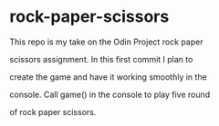 # rock-paper-scissors
This repo is my take on the Odin Project rock paper

scissors assignment. In this first commit I plan to 

create the game and have it working smoothly in the 

console. Call game() in the console to play five round 

of rock paper scissors.
